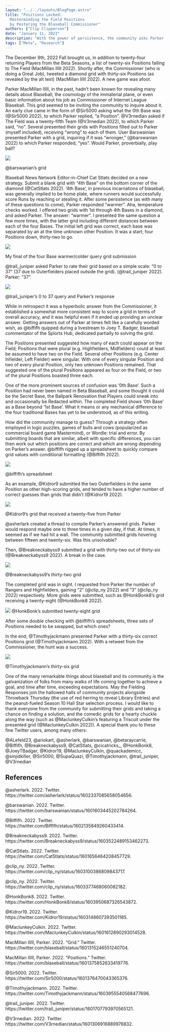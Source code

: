```yaml
---
layout: "../../layouts/BlogPage.astro"
title: "Positions Locked: 
  Masterminding the Field Positions 
  by Pestering the Blaseball Commissioner"
authors: ["Clip Clipperson"]
date: "January 11, 2023"
description: "With the power of persistence, the community asks Parker MacMillan IIIII about a mysterious grid and the Fallen Positions and manage to figure out the Field."
tags: ["Meta", "Research"]
---
```


The December 9th, 2022 Fall brought us, in addition to twenty-four returning Players from the Beta Seasons, a list of twenty-six Positions falling to The Field (MacMillan IIIII 2022). Shortly after, the Commissioner (who is doing a Great Job), tweeted a diamond grid with thirty-six Positions (as revealed by the alt text) (MacMillan IIIII 2022). A new game was afoot.

Parker MacMillan IIIII, in the past, hadn’t been known for revealing many details about Blaseball, the cosmology of the immaterial plane, or even basic information about his job as Commissioner of Internet League Blaseball. This grid seemed to be inviting the community to inquire about it. An early clue came in the form of @Sir5000 asking what the 0th Base was (@Sir5000 2022), to which Parker replied, “a Position”. @V3rnedian asked if The Field was a twenty-fifth Team (@V3rnedian 2022), to which Parker said, “no”. Several presented their grids with Positions filled out to Parker (myself included), receiving “wrong” to each of them. User Barswainian presented Parker with a grid, inquiring if it was “wronger,” (@barswanian 2022) to which Parker responded, “yes”. Would Parker, proverbially, play ball?

![](positions-locked/barswanian.png)

@barswanian’s grid

Blaseball News Network Editor-in-Chief Cat Stlats decided on a new strategy. Submit a blank grid with “4th Base” on the bottom corner of the diamond (@CatStlats 2022). ‘4th Base’, in previous incarnations of blaseball, was generally implied to be home plate, where runners would successfully score Runs by reaching or stealing it. After some persistence (as with many of these questions to come), Parker responded “warmer”. Aha, temperature checks worked. I offered two grids with 1st through 4th Bases in a diamond, and asked Parker. The answer: “warmer”. I presented the same question a few more times, with the latter grid including different distances between each of the four Bases. The initial left grid was correct, each base was separated by an at the time unknown other Position. It was a start; four Positions down, thirty-two to go.

![](positions-locked/final-four.png)

My final of the four Base warmer/colder query grid submission

@trail_juniper asked Parker to rate their grid based on a simple scale: “0 to 37” (37 due to Outerfielders placed outside the grid). (@trail_juniper 2022). Parker: “37”. 

![](positions-locked/trail-juniper.png)

@trail_juniper’s 0 to 37 query and Parker’s response

While in retrospect it was a hyperbolic answer from the Commissioner, it established a somewhat more consistent way to score a grid in terms of overall accuracy, and it was helpful even if it ended up providing an unclear answer. Getting answers out of Parker at times felt like a carefully worded wish, as @biffifh quipped during a livestream to Joey T. Badger, blaseball commentator of the Splorts Hub, dedicated partially to solving the grid.

The Positions presented suggested how many of each could appear on the Field; Positions that were plural (e.g. Highfielders, Midfielders) could at least be assumed to have two on the Field. Several other Positions (e.g. Center Infielder, Left Fielder) were singular. With one of every singular Position and two of every plural Position, only two unknown Positions remained. That suggested one of the plural Positions appeared as four on the Field, or two of the plural Positions boasted three each. 

One of the more prominent sources of confusion was ‘0th Base’. Such a Position had never been named in Beta Blaseball, and some thought it could be the Secret Base, the Ballpark Renovation that Players could sneak into and occasionally be Redacted within. The completed Field shows ‘0th Base’ as a Base beyond ‘1st Base’. What it means or any mechanical difference to the four traditional Bases has yet to be understood, as of this writing.

How did the community manage to guess? Through a strategy often employed in logic puzzles, games of bulls and cows (popularized as commercial board game Mastermind), or Wordle: trial and error. By submitting boards that are similar, albeit with specific differences, you can then work out which positions are correct and which are wrong depending on Parker’s answer. @biffifh rigged up a spreadsheet to quickly compare grid values with conditional formatting (@Biffifh 2022). 

![](positions-locked/biffifh.png)

@biffifh’s spreadsheet

As an example, @Kidror9 submitted the two Outerfielders in the same Position as other high-scoring grids, and tended to have a higher number of correct guesses than grids that didn’t (@Kidror19 2022).

![](positions-locked/kidror.png)

@Kidror9’s grid that received a twenty-five from Parker

@asherlark created a thread to compile Parker’s answered grids. Parker would respond maybe one to three times in a given day, if that. At times, it seemed as if we had hit a wall. The community submitted grids hovering between fifteen and twenty-six. Was this unsolvable? 

Then, @Breakneckabyss9 submitted a grid with thirty-two out of thirty-six (@Breakneckabyss9 2022). A break in the case. 

![](positions-locked/breakneckabyss.png)

@Breakneckabyss9’s thirty-two grid

The completed grid was in sight. I requested from Parker the number of Rangers and Highfielders, gaining “2” (@clip_ny 2022) and “3” (@clip_ny 2022) respectively. More grids were submitted, such as @HonkBonk8’s grid receiving a twenty-eight (@HonkBonk8 2022). 

![](positions-locked/honkbonk.png)
@HonkBonk’s submitted twenty-eight grid

After some double checking with @biffifh’s spreadsheets, three sets of Positions needed to be swapped, but which ones?

In the end, @Timothyjackmann presented Parker with a thirty-six correct Positions grid (@Timothyjackmann 2022). With a retweet from the Commissioner, the hunt was a success. 

![](positions-locked/timothyjackmann.png)

@Timothyjackmann’s thirty-six grid

One of the many remarkable things about blaseball and its community is the galvanization of folks from many walks of life coming together to achieve a goal, and time after time, exceeding expectations. May the Fielding Responses join the hallowed halls of community projects alongside Throwback Thursday (the use of red herring to reveal Library Entries) and the peanut-fueled Season 10 Hall Star selection process. I would like to thank everyone from the community for submitting their grids and taking a chance on finding a solution, and the comedic grids for a hearty chuckle along the way (such as @MaclunkeyCulkin’s featuring a Triscuit under the presented grid (@MaclunkeyCulkin 2022)). A special thank you to these fine Twitter users, among many others:

@ALefeld23, @ariokart, @asherlark, @barswanian, @betaraycarrie, @Biffifh, @Breakneckabyss9, @CatStlats, @cicatricks\_, @HonkBonk8, @JoeyTBadger, @Kidror19, @MaclunkeyCulkin, @quackademicc, @sinjidkiller, @Sir5000, @SupaQuazi, @Timothyjackmann, @trail_juniper, @V3rnedian

## References

@asherlark. 2022. Twitter. https&#x3A;//twitter.com/asherlark/status/1602337085658054656.

@barswanian. 2022. Twitter. https&#x3A;//twitter.com/barswanian/status/1601603445202784264.

@Biffifh. 2022. Twitter. https&#x3A;//twitter.com/BiffIfh/status/1602135849260433414.

@Breakneckabyss9. 2022. Twitter. https&#x3A;//twitter.com/Breakneckabyss9/status/1603522489153462273.

@CatStlats. 2022. Twitter. https&#x3A;//twitter.com/CatStlats/status/1601656464208457729.

@clip_ny. 2022. Twitter. https&#x3A;//twitter.com/clip_ny/status/1603100386809843717.

@clip_ny. 2022. Twitter. https&#x3A;//twitter.com/clip_ny/status/1603377468060082182.

@HonkBonk8. 2022. Twitter. https&#x3A;//twitter.com/HonkBonk8/status/1603950687326543872.

@Kidror19. 2022. Twitter. https&#x3A;//twitter.com/Kidror19/status/1603148607393501185.

@MaclunkeyCulkin. 2022. Twitter. https&#x3A;//twitter.com/MaclunkeyCulkin/status/1601612890293014528.

MacMillan IIIII, Parker. 2022. “Grid.” Twitter. https&#x3A;//twitter.com/blaseball/status/1601315246551240704.

MacMillan IIIII, Parker. 2022. “Positions.” Twitter. https&#x3A;//twitter.com/blaseball/status/1601375852633419776.

@Sir5000. 2022. Twitter. https&#x3A;//twitter.com/Sir5000/status/1601376470043365376.

@Timothyjackmann. 2022. Twitter. https&#x3A;//twitter.com/Timothyjackmann/status/1603955540568477696.

@trail_juniper. 2022. Twitter. https&#x3A;//twitter.com/trail_juniper/status/1601707793970565121.

@V3rnedian. 2022. Twitter. https&#x3A;//twitter.com/V3rnedian/status/1601306916889976832.
